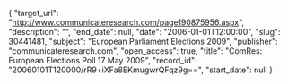 {
  "target_url": "http://www.communicateresearch.com/page190875956.aspx", 
  "description": "", 
  "end_date": null, 
  "date": "2006-01-01T12:00:00", 
  "slug": 30441481, 
  "subject": "European Parliament Elections 2009", 
  "publisher": "communicateresearch.com", 
  "open_access": true, 
  "title": "ComRes: European Elections Poll 17 May 2009", 
  "record_id": "20060101T120000/rR9+iXFa8EKmugwrQFqz9g==", 
  "start_date": null
}

